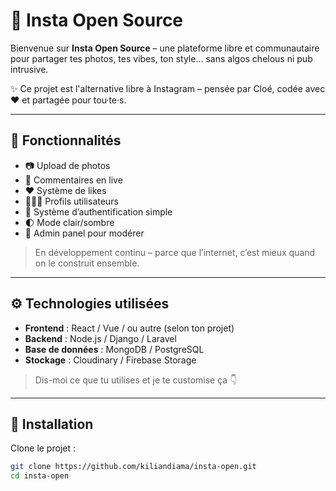 # 📸 Insta Open Source

Bienvenue sur **Insta Open Source** – une plateforme libre et communautaire pour partager tes photos, tes vibes, ton style... sans algos chelous ni pub intrusive.

✨ Ce projet est l'alternative libre à Instagram – pensée par Cloé, codée avec ❤️ et partagée pour tou·te·s.

---

## 🌈 Fonctionnalités

- 📷 Upload de photos
- 💬 Commentaires en live
- ❤️ Système de likes
- 🧑‍🤝‍🧑 Profils utilisateurs
- 🔐 Système d’authentification simple
- 🌓 Mode clair/sombre
- 🔧 Admin panel pour modérer

> En développement continu – parce que l’internet, c’est mieux quand on le construit ensemble.

---

## ⚙️ Technologies utilisées

- **Frontend** : React / Vue / ou autre (selon ton projet)
- **Backend** : Node.js / Django / Laravel
- **Base de données** : MongoDB / PostgreSQL
- **Stockage** : Cloudinary / Firebase Storage

> Dis-moi ce que tu utilises et je te customise ça 👇

---

## 🚀 Installation

Clone le projet :

```bash
git clone https://github.com/kiliandiama/insta-open.git
cd insta-open

